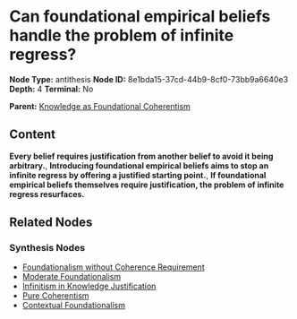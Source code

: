 # Can foundational empirical beliefs handle the problem of infinite regress?

**Node Type:** antithesis
**Node ID:** 8e1bda15-37cd-44b9-8cf0-73bb9a6640e3
**Depth:** 4
**Terminal:** No

**Parent:** [Knowledge as Foundational Coherentism](knowledge-as-foundational-coherentism-synthesis-3f4dc615-d6ea-4f76-af5b-cd12d5fee831.md)

## Content

**Every belief requires justification from another belief to avoid it being arbitrary.**, **Introducing foundational empirical beliefs aims to stop an infinite regress by offering a justified starting point.**, **If foundational empirical beliefs themselves require justification, the problem of infinite regress resurfaces.**

## Related Nodes

### Synthesis Nodes

- [Foundationalism without Coherence Requirement](foundationalism-without-coherence-requirement-synthesis-38225382-7883-4822-97cf-db063cb14763.md)
- [Moderate Foundationalism](moderate-foundationalism-synthesis-6daf87d9-2526-4f59-80d6-b050427cdfcb.md)
- [Infinitism in Knowledge Justification](infinitism-in-knowledge-justification-synthesis-0f0f0ec6-bb57-4f9a-b4a0-2354e66fda4d.md)
- [Pure Coherentism](pure-coherentism-synthesis-80ec9fcc-9ed4-4d68-9371-ee36a5477ef8.md)
- [Contextual Foundationalism](contextual-foundationalism-synthesis-2d97209a-d691-4816-9deb-f71e5b89829b.md)
